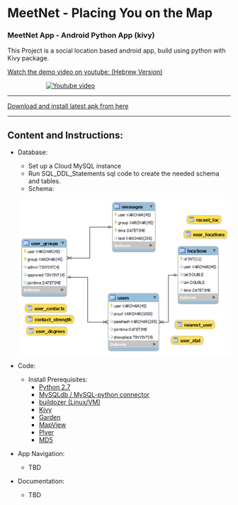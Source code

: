 # MeetNet - Placing You on the Map
### MeetNet App - Android Python App (kivy)

This Project is a social location based android app, build using python with Kivy package.

[Watch the demo video on youtube: (Hebrew Version)](http://www.youtube.com/watch?v=NPrxFyA1Ew8)

&nbsp;&nbsp;&nbsp;&nbsp;&nbsp;&nbsp;&nbsp;&nbsp;&nbsp;&nbsp;&nbsp;&nbsp;&nbsp;&nbsp;&nbsp;&nbsp;&nbsp;&nbsp;&nbsp;&nbsp;&nbsp;
[![Youtube video](http://img.youtube.com/vi/NPrxFyA1Ew8/0.jpg)](http://www.youtube.com/watch?v=NPrxFyA1Ew8 "MeetNet")

<hr>

[Download and install latest apk from here](https://github.com/dimgold/MeetNet/blob/master/MeetNet-1.1-debug.apk)

<hr>

## Content and Instructions:
* Database:
  * Set up a Cloud MySQL instance
  * Run SQL_DDL_Statements sql code to create the needed schema and tables.
  * Schema:
  
  
  ![DB schema](https://github.com/dimgold/MeetNet/blob/master/schema.jpg)
  
* Code:
  * Install Prerequisites:
    * [Python 2.7](https://www.continuum.io/downloads)
    * [MySQLdb / MySQL-python connector](http://mysql-python.sourceforge.net/MySQLdb.html)
    * [buildozer (Linux/VM)](https://buildozer.readthedocs.io/en/latest/)
    * [Kivy](https://kivy.org/#home)
    * [Garden](https://kivy.org/docs/api-kivy.garden.html)
    * [MapView](https://mapview.readthedocs.io/en/latest/)
    * [Plyer](https://plyer.readthedocs.io/en/latest/)
    * [MD5](https://docs.python.org/2/library/md5.html)
    
* App Navigation:
  * TBD
* Documentation:
  * TBD

